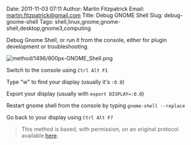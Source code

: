 Date: 2011-11-03 07:11
Author: Martin Fitzpatrick
Email: martin.fitzpatrick@gmail.com
Title: Debug GNOME Shell
Slug: debug-gnome-shell
Tags: shell,linux,gnome,gnome-shell,desktop,gnome3,computing

Debug Gnome Shell, or run it from the console, either for plugin development or troubleshooting.


![method/1496/800px-GNOME_Shell.png](/images/method/1496/800px-GNOME_Shell.png)








Switch to the console using `Ctrl Alt F1`



Type "w" to find your display (usually it's `:0.0`)



Export your display (usually with `export DISPLAY=:0.0`)



Restart gnome shell from the console by typing `gnome-shell --replace`



Go back to your display using `Ctrl Alt F7`







>This method is based, with permission, on an original protocol available [here](http://community.linuxmint.com/tutorial/view/685).

